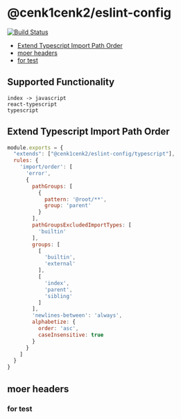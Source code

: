 # @cenk1cenk2/eslint-config

[![Build Status](https://cd.ev.kilic.dev/api/badges/cenk1cenk2/eslint-config/status.svg)](https://cd.ev.kilic.dev/cenk1cenk2/eslint-config)

<!-- toc -->

- [Extend Typescript Import Path Order](#extend-typescript-import-path-order)
- [moer headers](#moer-headers)
- [for test](#for-test)

<!-- tocstop -->

## Supported Functionality
```
index -> javascript
react-typescript
typescript
```

## Extend Typescript Import Path Order
```javascript
module.exports = {
  "extends": ["@cenk1cenk2/eslint-config/typescript"],
  rules: {
    'import/order': [
      'error',
      {
        pathGroups: [
          {
            pattern: '@root/**',
            group: 'parent'
          }
        ],
        pathGroupsExcludedImportTypes: [
          'builtin'
        ],
        groups: [
          [
            'builtin',
            'external'
          ],
          [
            'index',
            'parent',
            'sibling'
          ]
        ],
        'newlines-between': 'always',
        alphabetize: {
          order: 'asc',
          caseInsensitive: true
        }
      }
    ]
  }
}
```

## moer headers
### for test
